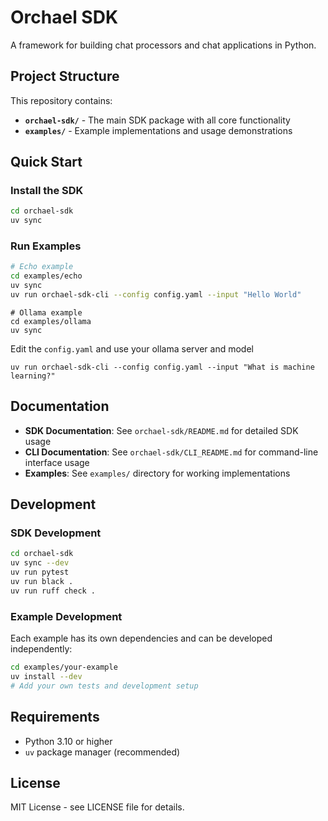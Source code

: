 # Orchael SDK

A framework for building chat processors and chat applications in Python.

## Project Structure

This repository contains:

- **`orchael-sdk/`** - The main SDK package with all core functionality
- **`examples/`** - Example implementations and usage demonstrations

## Quick Start

### Install the SDK

```bash
cd orchael-sdk
uv sync
```

### Run Examples

```bash
# Echo example
cd examples/echo
uv sync
uv run orchael-sdk-cli --config config.yaml --input "Hello World"
```

```
# Ollama example
cd examples/ollama
uv sync
```

Edit the `config.yaml` and use your ollama server and model

```
uv run orchael-sdk-cli --config config.yaml --input "What is machine learning?"
```

## Documentation

- **SDK Documentation**: See `orchael-sdk/README.md` for detailed SDK usage
- **CLI Documentation**: See `orchael-sdk/CLI_README.md` for command-line interface usage
- **Examples**: See `examples/` directory for working implementations

## Development

### SDK Development

```bash
cd orchael-sdk
uv sync --dev
uv run pytest
uv run black .
uv run ruff check .
```

### Example Development

Each example has its own dependencies and can be developed independently:

```bash
cd examples/your-example
uv install --dev
# Add your own tests and development setup
```

## Requirements

- Python 3.10 or higher
- `uv` package manager (recommended)

## License

MIT License - see LICENSE file for details.
